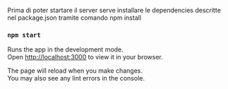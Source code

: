 Prima di poter startare il server serve installare le dependencies descritte nel package.json tramite comando 
npm install <nomepacchetto>

### `npm start`

Runs the app in the development mode.\
Open [http://localhost:3000](http://localhost:3000) to view it in your browser.

The page will reload when you make changes.\
You may also see any lint errors in the console.
